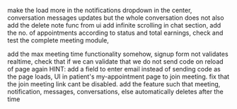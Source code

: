 make the load more in the notifications dropdown in the center,
conversation messages updates but the whole conversation does not
also add the delete note func from ui
add infinite scrolling in chat section,
add the no. of appointments according to status and total earnings,
check and test the complete meeting module,

add the max meeting time functionality somehow,
signup form not validates realtime,
check that if we can validate that we do not send code on reload of page again HINT: add a field to enter email instead of sending code as the page loads,
UI in patient's my-appointment page  to join meeting.
fix that the join meeting link cant be disabled.
add the feature such that meeting, notification, messages, conversations, else automatically deletes after the time
